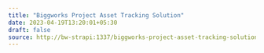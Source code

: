 ```yaml
---
title: "Biggworks Project Asset Tracking Solution"
date: 2023-04-19T13:20:01+05:30
draft: false
source: http://bw-strapi:1337/biggworks-project-asset-tracking-solution
---
```


